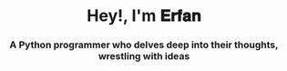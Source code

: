 <h1 align="center">Hey!, I'm 𝐄𝐫𝐟𝐚𝐧</h1>
<h3 align="center">A Python programmer who delves deep into their thoughts, wrestling with ideas</h3>







